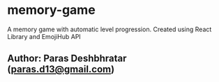 # memory-game

A memory game with automatic level progression. 
Created using React Library and EmojiHub API

## Author: Paras Deshbhratar (paras.d13@gmail.com)
